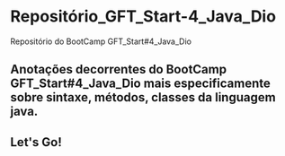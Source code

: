 # Repositório_GFT_Start-4_Java_Dio
Repositório do BootCamp GFT_Start#4_Java_Dio

## Anotações decorrentes do BootCamp GFT_Start#4_Java_Dio mais especificamente sobre sintaxe, métodos, classes da linguagem java.

## Let's Go!



